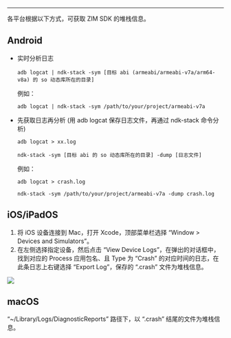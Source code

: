 <Title>如何获取 ZIM SDK 的堆栈信息？</Title>



- - - 

各平台根据以下方式，可获取 ZIM SDK 的堆栈信息。

## Android

- 实时分析日志  


    `adb logcat | ndk-stack -sym [目标 abi (armeabi/armeabi-v7a/arm64-v8a) 的 so 动态库所在的目录]`  

    例如：

    `adb logcat | ndk-stack -sym /path/to/your/project/armeabi-v7a`

- 先获取日志再分析 (用 adb logcat 保存日志文件，再通过 ndk-stack 命令分析)
      
    `adb logcat > xx.log`
          
    `ndk-stack -sym [目标 abi 的 so 动态库所在的目录] -dump [日志文件]`  

     例如：

    `adb logcat > crash.log`

    `ndk-stack -sym /path/to/your/project/armeabi-v7a -dump crash.log`

## iOS/iPadOS

1. 将 iOS 设备连接到 Mac，打开 Xcode，顶部菜单栏选择 “Window > Devices and Simulators”。
2. 在左侧选择指定设备，然后点击 “View Device Logs”，在弹出的对话框中，找到对应的 Process 应用包名、且 Type 为 “Crash” 的对应时间的日志，在此条日志上右键选择 “Export Log”，保存的 “.crash” 文件为堆栈信息。
<Frame width="512" height="auto" caption=""><Frame width="512" height="auto" caption=""><img src="https://doc-media.zego.im/sdk-doc/Pics/FAQ/View_Device_Logs.png" /></Frame></Frame>    

## macOS

“~/Library/Logs/DiagnosticReports” 路径下，以 “.crash” 结尾的文件为堆栈信息。

